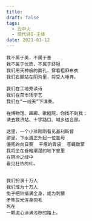 ```yaml
---
title: 
draft: false
tags:
  - 云中火
  - 现代诗I-主体
date: 2021-03-12
---
```

	我不属于美，不属于善
	我不属于优质，不属于舒坦
	我们用天神般的面孔，穿着粗麻布衣
	我们右脚站在阴沟里，将受人唾弃。
	
	我们在工地旁读诗
	我们在菜市场学艺
	我们在“一线天”下演奏。
	
	在博物馆、画廊、歌剧院，你找不到我；
	请去救济站、十字路口、城乡结合部。
	
	这里，一个小孩刚刚看见基利斯督
	那里，下水道正升起一位圣母
	僵死的向日葵  干瘪的胃袋  苍蝇鼓掌
	我将坐在昏暗潮湿的地下室里
	在阴冷之绿中
	看见狂热的红。
	
	
	我们扮演十万人
	我们成为十万人
	兔子把针插满全身，成为刺猬
	矛隼拔光浑身羽毛
	死在
	一颗泥心涂满污秽的路上。